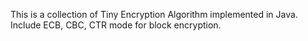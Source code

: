 This is a collection of Tiny Encryption Algorithm implemented in Java.
Include ECB, CBC, CTR mode for block encryption.
